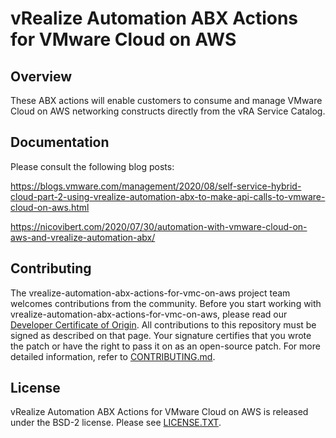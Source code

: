 
# vRealize Automation ABX Actions for VMware Cloud on AWS 

## Overview

These ABX actions will enable customers to consume and manage VMware Cloud on AWS networking constructs directly from the vRA Service Catalog.

## Documentation

Please consult the following blog posts:

https://blogs.vmware.com/management/2020/08/self-service-hybrid-cloud-part-2-using-vrealize-automation-abx-to-make-api-calls-to-vmware-cloud-on-aws.html

https://nicovibert.com/2020/07/30/automation-with-vmware-cloud-on-aws-and-vrealize-automation-abx/

## Contributing

The vrealize-automation-abx-actions-for-vmc-on-aws project team welcomes contributions from the community. Before you start working with vrealize-automation-abx-actions-for-vmc-on-aws, please
read our [Developer Certificate of Origin](https://cla.vmware.com/dco). All contributions to this repository must be
signed as described on that page. Your signature certifies that you wrote the patch or have the right to pass it on
as an open-source patch. For more detailed information, refer to [CONTRIBUTING.md](CONTRIBUTING.md).

## License

vRealize Automation ABX Actions for VMware Cloud on AWS is released under the BSD-2 license. Please see [LICENSE.TXT](LICENSE.txt).
